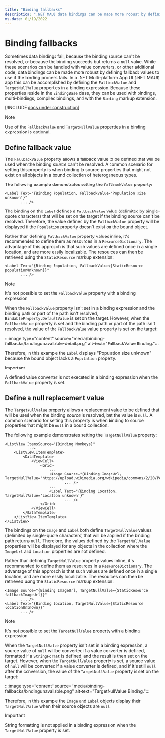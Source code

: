 ```yaml
---
title: "Binding fallbacks"
description: ".NET MAUI data bindings can be made more robust by defining fallback values that will be used if binding fails."
ms.date: 01/19/2022
---
```


# Binding fallbacks

Sometimes data bindings fail, because the binding source can't be resolved, or because the binding succeeds but returns a `null` value. While these scenarios can be handled with value converters, or other additional code, data bindings can be made more robust by defining fallback values to use if the binding process fails. In a .NET Multi-platform App UI (.NET MAUI) app this can be accomplished by defining the `FallbackValue` and `TargetNullValue` properties in a binding expression. Because these properties reside in the `BindingBase` class, they can be used with bindings, multi-bindings, compiled bindings, and with the `Binding` markup extension.

[!INCLUDE [docs under construction](~/includes/preview-note.md)]

> [!NOTE]
> Use of the `FallbackValue` and `TargetNullValue` properties in a binding expression is optional.

## Define fallback value

The `FallbackValue` property allows a fallback value to be defined that will be used when the binding *source* can't be resolved. A common scenario for setting this property is when binding to source properties that might not exist on all objects in a bound collection of heterogeneous types.

The following example demonstrates setting the `FallbackValue` property:

```xaml
<Label Text="{Binding Population, FallbackValue='Population size unknown'}"
       ... />   
```

The binding on the `Label` defines a `FallbackValue` value (delimited by single-quote characters) that will be set on the target if the binding source can't be resolved. Therefore, the value defined by the `FallbackValue` property will be displayed if the `Population` property doesn't exist on the bound object.

Rather than defining `FallbackValue` property values inline, it's recommended to define them as resources in a `ResourceDictionary`. The advantage of this approach is that such values are defined once in a single location, and are more easily localizable. The resources can then be retrieved using the `StaticResource` markup extension:

```xaml
<Label Text="{Binding Population, FallbackValue={StaticResource populationUnknown}}"
       ... />  
```

> [!NOTE]
> It's not possible to set the `FallbackValue` property with a binding expression.

When the `FallbackValue` property isn't set in a binding expression and the binding path or part of the path isn't resolved, `BindableProperty.DefaultValue` is set on the target. However, when the `FallbackValue` property is set and the binding path or part of the path isn't resolved, the value of the `FallbackValue` value property is set on the target:

:::image type="content" source="media/binding-fallbacks/bindingunavailable-detail.png" alt-text="FallbackValue Binding.":::

Therefore, in this example the `Label` displays "Population size unknown" because the bound object lacks a `Population` property.

> [!IMPORTANT]
> A defined value converter is not executed in a binding expression when the `FallbackValue` property is set.

## Define a null replacement value

The `TargetNullValue` property allows a replacement value to be defined that will be used when the binding *source* is resolved, but the value is `null`. A common scenario for setting this property is when binding to source properties that might be `null` in a bound collection.

The following example demonstrates setting the `TargetNullValue` property:

```xaml
<ListView ItemsSource="{Binding Monkeys}"
          ...>
    <ListView.ItemTemplate>
        <DataTemplate>
            <ViewCell>
                <Grid>
                    ...
                    <Image Source="{Binding ImageUrl, TargetNullValue='https://upload.wikimedia.org/wikipedia/commons/2/20/Point_d_interrogation.jpg'}"
                           ... />
                    ...
                    <Label Text="{Binding Location, TargetNullValue='Location unknown'}"
                           ... />
                </Grid>
            </ViewCell>
        </DataTemplate>
    </ListView.ItemTemplate>
</ListView>
```

The bindings on the `Image` and `Label` both define `TargetNullValue` values (delimited by single-quote characters) that will be applied if the binding path returns `null`. Therefore, the values defined by the `TargetNullValue` properties will be displayed for any objects in the collection where the `ImageUrl` and `Location` properties are not defined.

Rather than defining `TargetNullValue` property values inline, it's recommended to define them as resources in a `ResourceDictionary`. The advantage of this approach is that such values are defined once in a single location, and are more easily localizable. The resources can then be retrieved using the `StaticResource` markup extension:

```xaml
<Image Source="{Binding ImageUrl, TargetNullValue={StaticResource fallbackImageUrl}}"
       ... />
<Label Text="{Binding Location, TargetNullValue={StaticResource locationUnknown}}"
       ... />
```

> [!NOTE]
> It's not possible to set the `TargetNullValue` property with a binding expression.

When the `TargetNullValue` property isn't set in a binding expression, a source value of `null` will be converted if a value converter is defined, formatted if a `StringFormat` is defined, and the result is then set on the target. However, when the `TargetNullValue` property is set, a source value of `null` will be converted if a value converter is defined, and if it's still `null` after the conversion, the value of the `TargetNullValue` property is set on the target:

:::image type="content" source="media/binding-fallbacks/bindingunavailable.png" alt-text="TargetNullValue Binding.":::

Therefore, in this example the `Image` and `Label` objects display their `TargetNullValue` when their source objects are `null`.

> [!IMPORTANT]
> String formatting is not applied in a binding expression when the `TargetNullValue` property is set.
